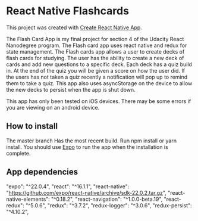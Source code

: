 # React Native Flashcards
This project was created with [Create React Native App](https://github.com/react-community/create-react-native-app).

The Flash Card App is my final project for section 4 of the Udacity React Nanodegree program. The Flash card app uses react native and redux for state management. The Flash cards app allows a user to create decks of flash cards for studying. The user has the ability to create a new deck of cards and add new questions to a specific deck. Each deck has a quiz build in. At the end of the quiz you will be given a score on how the user did. If the users has not taken a quiz recently a notification will pop up to remind them to take a quiz. This app also uses asyncStorage on the device to allow the new decks to persist when the app is shut down.

This app has only been tested on iOS devices. There may be some errors if you are viewing on an android device.

## How to install
The master branch Has the most recent build. Run npm install or yarn install. You should use [Expo](https://expo.io) to run the app when the installation is complete.



## App dependencies
"expo": "^22.0.4",
    "react": "^16.1.1",
    "react-native": "https://github.com/expo/react-native/archive/sdk-22.0.2.tar.gz",
    "react-native-elements": "^0.18.2",
    "react-navigation": "^1.0.0-beta.19",
    "react-redux": "^5.0.6",
    "redux": "^3.7.2",
    "redux-logger": "^3.0.6",
    "redux-persist": "^4.10.2",
    



